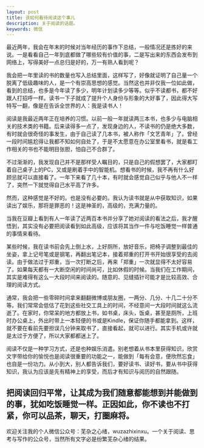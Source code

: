 ```yaml
---
layout: post
title: 该如何看待阅读这个事儿
description: 关于阅读的话题。
keywords: 微信
---
```

最近两年，我会在年末的时候对当年经历的事作下总结，一般情况还是拣好的来说。一是看看自己一年到底都做了哪些较有价值的事，二是写出来的东西会发布到网络上，写得美好一点总归是好的，万一有熟人看到呢？

我会把一年里读的书的数量也写入总结里面，这样写了，好像就证明了自己量一个脱离了低级趣味的人，是一个有崇高思想的感觉。当然这也并非仅我一位如此做，看到的总结，也多是今年读了多少，明年计划读多少等等。似乎不读都书，都不好跟人打招呼一样。读书一下子就成了提升个人身份与形象的大好事了，因此得大写特写一翻，像是在告诉全世界的人：我是读书人！

阅读是我最近两年正在培养的习惯。以前一般一年就读两三本书，也多少与电脑相关的技术类的书籍。后来读得多一点了，发现身边的人，不读书的仍是绝大多数，有时就会很奇怪的事发生，由于自己读了几本书，被人称作「文艺青年」了。曾经一段时间尴尬得让我都不知如何自处了，于是不太愿意在办公室里看书，就是看工作相关的书也不能明目张胆，怕自己不合群了。

不过渐渐的，我发现自己并不是那样受人瞩目的，只是自己的假想罢了，大家都盯着自己桌子上的PC，又或是刷着手中的智能机。想看书的时候，我不再有什么好顾忌就可以直接看了。一年下来看了几十本，有时就会感觉自己似乎与他人不一样了，突然一下就觉得自己水平高了许多。

然而，这种感觉是不好的。也是没有必要的。我认为读书就是从中获取知识，如果读出了娱乐，那将是罪恶的！这是神圣的，高级的，充满力量的。

当我在豆瓣上看到有人一年读了近两百本书并分享了她对阅读的看法之后，我才醒悟到，其实没有必要把阅读看到如此高级，应该将其当作一件与吃饭睡觉一样普通的事情来看待。

某些时候，我在读书前会先上倒上水，上好厕所，放好音乐，把椅子调整到最佳的坐姿，拿上记号笔或是钢笔，再翻出笔记本，接着郑重的打开书开始很享受的去阅读。由于做法过于郑重，当一次打断之后，再来「郑重」一次就显得不太好容易了。如果每天都有一大断空闲的时间尚可，比如休假的时候。当我们在工作期间，其实是难得有这么一大段时间来阅读的。随意的、见缝插针可能才是比较高效、合理的阅读方式。

通常，我会把一些零碎时间拿来翻翻微博或朋友圈，一两分、几分、十几二十分不等。我们常常会低估了花到这些社交工具上的时间，不经意间一大段时间就这么流逝了。在家时，你常呆的地方都放上书，如书桌，床头，饭桌，甚至是厕所，上班时办公桌上，外出时带上一本轻便的书或是Kindle，保证你随手都能拿到。这样，就不要在看前先要担误几分钟来取书了，直接看起，就可以进行。其实手机或许就是太过于方便了，所以大家都都迷上了。

阅读不仅是一种学习方式，还是也种娱乐消遣。别老想着从书本里获得知识，欣赏文字带给你的愉悦也是阅读很重要的功能之一，能做到「每有会意，便欣然忘食」也自是一份功力。从小到大，别人都告诉我们，要好读书、读好书，要从书中获得知识，我认为应该是先有精神上的享受，而后才有知识与阅历的自然跟随。

把阅读回归平常，让其成为我们随意都能想到并能做到的事，犹如吃饭睡觉一样。正因如此，你不读也不打紧，你可以品茶，聊天，打圈麻将。
----

欢迎关注我的个人微信公众号：芜杂之心绪，wuzazhixinxu。一个关于阅读、思考与写作的公众号，当然所有文字必是纷繁芜杂心绪的结果。
